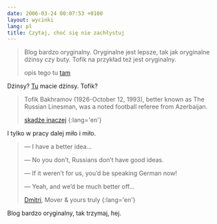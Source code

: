 ```yaml
---
date: 2006-03-24 00:07:53 +0100
layout: wycinki
lang: pl
title: Czytaj, choć się nie zachłystuj
---
```


> Blog bardzo oryginalny. Oryginalne jest lepsze, tak jak oryginalne dżinsy czy buty. Tofik na przykład też jest oryginalny.
>
> opis tego tu [tam](http://10przykazan.com/ 'idea stworzenia')

Dżinsy? [Tu](http://julia.jogger.pl/ 'files/noi.jpg') macie dżinsy. Tofik?

> Tofik Bakhramov (1926-October 12, 1993), better known as The Russian Linesman, was a noted football referee from Azerbaijan.
>
> [skądże inaczej](http://en.wikipedia.org/wiki/Tofik_Bakhramov 'skądże znowu')
{:lang='en'}

I tylko w pracy dalej miło i miło.

> — I have a better idea…
>
> — No you don’t, Russians don’t have good ideas.
>
> — If it weren’t for us, you’d be speaking German now!
>
> — Yeah, and we’d be much better off…
>
> [Dmitri](http://ngoinabox.org/editors/security 'Dmitri puszczał nam Beatlesów'), Mover & yours truly
{:lang='en'}

Blog bardzo oryginalny, tak trzymaj, hej.
